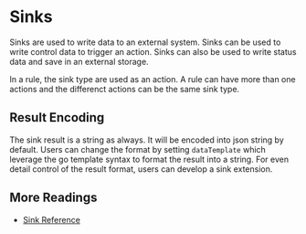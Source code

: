 # Sinks

Sinks are used to write data to an external system. Sinks can be used to write control data to trigger an action. Sinks can also be used to write status data and save in an external storage.

In a rule, the sink type are used as an action. A rule can have more than one actions and the differenct actions can be the same sink type.

## Result Encoding

The sink result is a string as always. It will be encoded into json string by default. Users can change the format by setting `dataTemplate` which leverage the go template syntax to format the result into a string. For even detail control of the result format, users can develop a sink extension.

## More Readings

- [Sink Reference](../rules/sinks/overview.md)